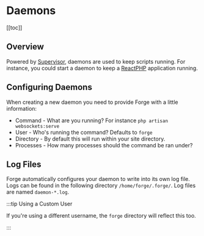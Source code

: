 # Daemons

[[toc]]

## Overview

Powered by [Supervisor](http://supervisord.org), daemons are used to keep scripts running. For instance, you could start a daemon to keep a [ReactPHP](http://reactphp.org/) application running.

## Configuring Daemons

When creating a new daemon you need to provide Forge with a little information:

- Command - What are you running? For instance `php artisan websockets:serve`
- User - Who's running the command? Defaults to `forge`
- Directory - By default this will run within your site directory.
- Processes - How many processes should the command be ran under?

## Log Files

Forge automatically configures your daemon to write into its own log file. Logs can be found in the following directory `/home/forge/.forge/`. Log files are named `daemon-*.log`.

:::tip Using a Custom User

If you're using a different username, the `forge` directory will reflect this too.

:::
